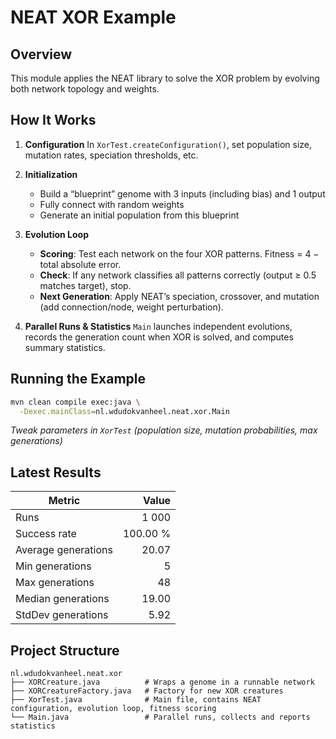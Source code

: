 # NEAT XOR Example

## Overview

This module applies the NEAT library to solve the XOR problem by evolving both network topology and weights.

## How It Works

1. **Configuration**
   In `XorTest.createConfiguration()`, set population size, mutation rates, speciation thresholds, etc.
2. **Initialization**

    * Build a “blueprint” genome with 3 inputs (including bias) and 1 output
    * Fully connect with random weights
    * Generate an initial population from this blueprint
3. **Evolution Loop**

    * **Scoring**: Test each network on the four XOR patterns. Fitness = 4 − total absolute error.
    * **Check**: If any network classifies all patterns correctly (output ≥ 0.5 matches target), stop.
    * **Next Generation**: Apply NEAT’s speciation, crossover, and mutation (add connection/node, weight perturbation).
4. **Parallel Runs & Statistics**
   `Main` launches independent evolutions, records the generation count when XOR is solved, and computes summary statistics.

## Running the Example

```bash
mvn clean compile exec:java \
  -Dexec.mainClass=nl.wdudokvanheel.neat.xor.Main
```

*Tweak parameters in `XorTest` (population size, mutation probabilities, max generations)*

## Latest Results

| Metric              |    Value |
| ------------------- |---------:|
| Runs                |    1 000 |
| Success rate        | 100.00 % |
| Average generations |    20.07 |
| Min generations     |        5 |
| Max generations     |       48 |
| Median generations  |    19.00 |
| StdDev generations  |     5.92 |

## Project Structure

```
nl.wdudokvanheel.neat.xor
├── XORCreature.java          # Wraps a genome in a runnable network
├── XORCreatureFactory.java   # Factory for new XOR creatures
├── XorTest.java              # Main file, contains NEAT configuration, evolution loop, fitness scoring
└── Main.java                 # Parallel runs, collects and reports statistics
```
